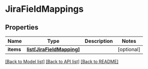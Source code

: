 # JiraFieldMappings

## Properties
Name | Type | Description | Notes
------------ | ------------- | ------------- | -------------
**items** | [**list[JiraFieldMapping]**](JiraFieldMapping.md) |  | [optional] 

[[Back to Model list]](../README.md#documentation-for-models) [[Back to API list]](../README.md#documentation-for-api-endpoints) [[Back to README]](../README.md)


